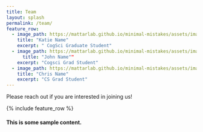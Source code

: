 ```yaml
---
title: Team
layout: splash
permalink: /team/
feature_row:
  - image_path: https://mattarlab.github.io/minimal-mistakes/assets/images/unsplash-gallery-image-2-th.jpg
    title: "Katie Name"
    excerpt: " CogSci Graduate Student"
  - image_path: https://mattarlab.github.io/minimal-mistakes/assets/images/unsplash-gallery-image-2-th.jpg
      title: "John Name""
    excerpt: "Cogsci Grad Student"
  - image_path: https://mattarlab.github.io/minimal-mistakes/assets/images/unsplash-gallery-image-2-th.jpg
    title: "Chris Name"
    excerpt: "CS Grad Student"
---
```

Please reach out if you are interested in joining us!

{% include feature_row %}

<h4>
	This is some sample content.
</h4>